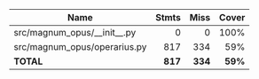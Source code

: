 | Name                             |    Stmts |     Miss |   Cover |
|--------------------------------- | -------: | -------: | ------: |
| src/magnum\_opus/\_\_init\_\_.py |        0 |        0 |    100% |
| src/magnum\_opus/operarius.py    |      817 |      334 |     59% |
|                        **TOTAL** |  **817** |  **334** | **59%** |
